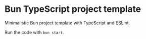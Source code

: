 # Bun TypeScript project template

Minimalistic Bun project template with TypeScript and ESLint.

Run the code with `bun start`.
